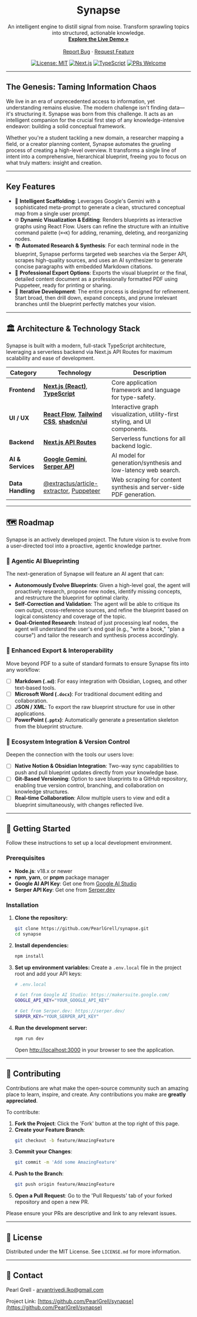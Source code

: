 <div align="center">

  <h1 align="center">Synapse</h1>

  <p align="center">
    An intelligent engine to distill signal from noise. Transform sprawling topics into structured, actionable knowledge.
    <br />
    <a href="#"><strong>Explore the Live Demo »</strong></a>
    <br />
    <br />
    <a href="https://github.com/PearlGrell/synapse/issues">Report Bug</a>
    ·
    <a href="https://github.com/PearlGrell/synapse/issues">Request Feature</a>
  </p>
</div>

<div align="center">

[![License: MIT](https://img.shields.io/badge/License-MIT-blue.svg)](https://opensource.org/licenses/MIT)
[![Next.js](https://img.shields.io/badge/Next.js-14-black?logo=next.js)](https://nextjs.org/)
[![TypeScript](https://img.shields.io/badge/TypeScript-5-blue?logo=typescript)](https://www.typescriptlang.org/)
[![PRs Welcome](https://img.shields.io/badge/PRs-welcome-brightgreen.svg)](https://github.com/PearlGrell/synapse/pulls)

</div>

---

## The Genesis: Taming Information Chaos

We live in an era of unprecedented access to information, yet understanding remains elusive. The modern challenge isn't finding data—it's structuring it. Synapse was born from this challenge. It acts as an intelligent companion for the crucial first step of any knowledge-intensive endeavor: building a solid conceptual framework.

Whether you're a student tackling a new domain, a researcher mapping a field, or a creator planning content, Synapse automates the grueling process of creating a high-level overview. It transforms a single line of intent into a comprehensive, hierarchical blueprint, freeing you to focus on what truly matters: insight and creation.

---

## Key Features

*   🧠 **Intelligent Scaffolding**: Leverages Google's Gemini with a sophisticated meta-prompt to generate a clean, structured conceptual map from a single user prompt.
*   🌐 **Dynamic Visualization & Editing**: Renders blueprints as interactive graphs using React Flow. Users can refine the structure with an intuitive command palette (`⌘+K`) for adding, renaming, deleting, and reorganizing nodes.
*   📚 **Automated Research & Synthesis**: For each terminal node in the blueprint, Synapse performs targeted web searches via the Serper API, scrapes high-quality sources, and uses an AI synthesizer to generate concise paragraphs with embedded Markdown citations.
*   📄 **Professional Export Options**: Exports the visual blueprint or the final, detailed content document as a professionally formatted PDF using Puppeteer, ready for printing or sharing.
*   🔄 **Iterative Development**: The entire process is designed for refinement. Start broad, then drill down, expand concepts, and prune irrelevant branches until the blueprint perfectly matches your vision.

---

## 🏛️ Architecture & Technology Stack

Synapse is built with a modern, full-stack TypeScript architecture, leveraging a serverless backend via Next.js API Routes for maximum scalability and ease of development.

| Category          | Technology                                                                                                  | Description                                                               |
| ----------------- | ----------------------------------------------------------------------------------------------------------- | ------------------------------------------------------------------------- |
| **Frontend**      | [**Next.js (React)**](https://nextjs.org/), [**TypeScript**](https://www.typescriptlang.org/)                 | Core application framework and language for type-safety.                  |
| **UI / UX**       | [**React Flow**](https://reactflow.dev/), [**Tailwind CSS**](https://tailwindcss.com/), [**shadcn/ui**](https://ui.shadcn.com/) | Interactive graph visualization, utility-first styling, and UI components. |
| **Backend**       | [**Next.js API Routes**](https://nextjs.org/docs/api-routes/introduction)                                     | Serverless functions for all backend logic.                               |
| **AI & Services** | [**Google Gemini**](https://ai.google.dev/), [**Serper API**](https://serper.dev/)                             | AI model for generation/synthesis and low-latency web search.             |
| **Data Handling** | [@extractus/article-extractor](https://github.com/extractus/article-extractor), [Puppeteer](https://pptr.dev/) | Web scraping for content synthesis and server-side PDF generation.        |

---

## 🗺️ Roadmap

Synapse is an actively developed project. The future vision is to evolve from a user-directed tool into a proactive, agentic knowledge partner.

### 🤖 Agentic AI Blueprinting
The next-generation of Synapse will feature an AI agent that can:
- **Autonomously Evolve Blueprints**: Given a high-level goal, the agent will proactively research, propose new nodes, identify missing concepts, and restructure the blueprint for optimal clarity.
- **Self-Correction and Validation**: The agent will be able to critique its own output, cross-reference sources, and refine the blueprint based on logical consistency and coverage of the topic.
- **Goal-Oriented Research**: Instead of just processing leaf nodes, the agent will understand the user's end goal (e.g., "write a book," "plan a course") and tailor the research and synthesis process accordingly.

### 🔄 Enhanced Export & Interoperability
Move beyond PDF to a suite of standard formats to ensure Synapse fits into any workflow:
- [ ] **Markdown (`.md`)**: For easy integration with Obsidian, Logseq, and other text-based tools.
- [ ] **Microsoft Word (`.docx`)**: For traditional document editing and collaboration.
- [ ] **JSON / XML**: To export the raw blueprint structure for use in other applications.
- [ ] **PowerPoint (`.pptx`)**: Automatically generate a presentation skeleton from the blueprint structure.

### 🔗 Ecosystem Integration & Version Control
Deepen the connection with the tools our users love:
- [ ] **Native Notion & Obsidian Integration**: Two-way sync capabilities to push and pull blueprint updates directly from your knowledge base.
- [ ] **Git-Based Versioning**: Option to save blueprints to a GitHub repository, enabling true version control, branching, and collaboration on knowledge structures.
- [ ] **Real-time Collaboration**: Allow multiple users to view and edit a blueprint simultaneously, with changes reflected live.

---

## 🚀 Getting Started

Follow these instructions to set up a local development environment.

### Prerequisites

*   **Node.js**: v18.x or newer
*   **npm**, **yarn**, or **pnpm** package manager
*   **Google AI API Key**: Get one from [Google AI Studio](https://makersuite.google.com/)
*   **Serper API Key**: Get one from [Serper.dev](https://serper.dev/)

### Installation

1.  **Clone the repository:**
    ```sh
    git clone https://github.com/PearlGrell/synapse.git
    cd synapse
    ```

2.  **Install dependencies:**
    ```sh
    npm install
    ```

3.  **Set up environment variables:**
    Create a `.env.local` file in the project root and add your API keys:
    ```sh
    # .env.local

    # Get from Google AI Studio: https://makersuite.google.com/
    GOOGLE_API_KEY="YOUR_GOOGLE_API_KEY"

    # Get from Serper.dev: https://serper.dev/
    SERPER_KEY="YOUR_SERPER_API_KEY"
    ```

4.  **Run the development server:**
    ```sh
    npm run dev
    ```
    Open [http://localhost:3000](http://localhost:3000) in your browser to see the application.

---

## 🤝 Contributing

Contributions are what make the open-source community such an amazing place to learn, inspire, and create. Any contributions you make are **greatly appreciated**.

To contribute:
1.  **Fork the Project**: Click the 'Fork' button at the top right of this page.
2.  **Create your Feature Branch**:
    ```sh
    git checkout -b feature/AmazingFeature
    ```
3.  **Commit your Changes**:
    ```sh
    git commit -m 'Add some AmazingFeature'
    ```
4.  **Push to the Branch**:
    ```sh
    git push origin feature/AmazingFeature
    ```
5.  **Open a Pull Request**: Go to the 'Pull Requests' tab of your forked repository and open a new PR.

Please ensure your PRs are descriptive and link to any relevant issues.

---

## 📄 License

Distributed under the MIT License. See `LICENSE.md` for more information.

---

## 📧 Contact

Pearl Grell - aryantrivedi.lko@gmail.com

Project Link: [https://github.com/PearlGrell/synapse](https://github.com/PearlGrell/synapse)
